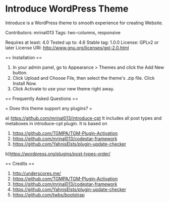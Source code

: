 # Introduce WordPress Theme
Introduce is a WordPress theme to smooth experience for creating Website.

Contributors: mrinal013
Tags: two-columns, responsive

Requires at least: 4.0
Tested up to: 4.6
Stable tag: 1.0.0
License: GPLv2 or later
License URI: http://www.gnu.org/licenses/gpl-2.0.html


== Installation ==

1. In your admin panel, go to Appearance > Themes and click the Add New button.
2. Click Upload and Choose File, then select the theme's .zip file. Click Install Now.
3. Click Activate to use your new theme right away.

== Frequently Asked Questions ==

= Does this theme support any plugins? =

a) https://github.com/mrinal013/introduce-cpt
It includes all post types and metaboxes in introduce-cpt plugin.
It is based on

1. https://github.com/TGMPA/TGM-Plugin-Activation
2. https://github.com/mrinal013/codestar-framework
3. https://github.com/YahnisElsts/plugin-update-checker

b)https://wordpress.org/plugins/post-types-order/


== Credits ==

1. http://underscores.me/
2. https://github.com/TGMPA/TGM-Plugin-Activation
3. https://github.com/mrinal013/codestar-framework
4. https://github.com/YahnisElsts/plugin-update-checker
5. https://github.com/twbs/bootstrap
